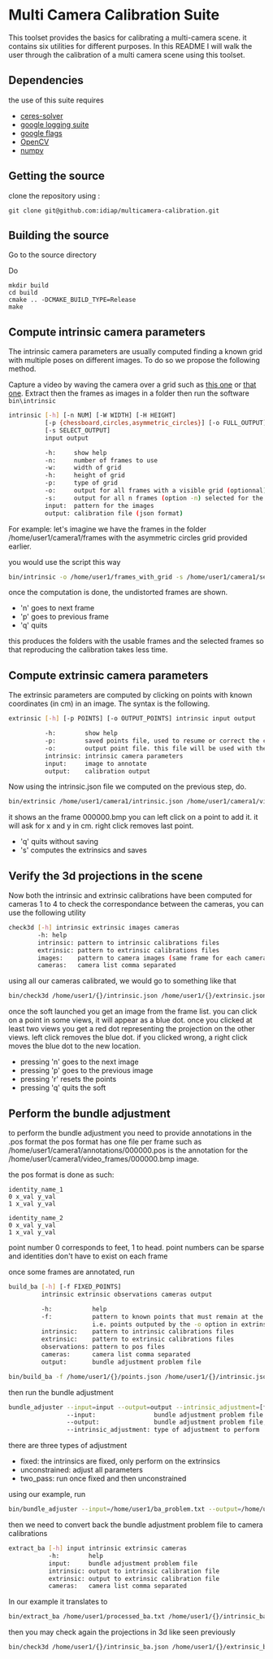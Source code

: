 Multi Camera Calibration Suite
==============================

This toolset provides the basics for calibrating a multi-camera scene. it contains six utilities for
different purposes. In this README I will walk the user through the calibration of a multi camera
scene using this toolset.

Dependencies
------------

the use of this suite requires

- [ceres-solver](http://ceres-solver.org/)
- [google logging suite](https://code.google.com/archive/p/google-glog/)
- [google flags](https://gflags.github.io/gflags/)
- [OpenCV](http://opencv.org/)
- [numpy](http://www.numpy.org/)

Getting the source
------------------

clone the repository using :

```git clone git@github.com:idiap/multicamera-calibration.git```

Building the source
-------------------

Go to the source directory

Do

```
mkdir build
cd build
cmake .. -DCMAKE_BUILD_TYPE=Release
make
```

Compute intrinsic camera parameters
-----------------------------------

The intrinsic camera parameters are usually computed finding a known grid with multiple poses on
different images. To do so we propose the following method.

Capture a video by waving the camera over a grid such as 
[this one](http://docs.opencv.org/2.4/_downloads/acircles_pattern.png) or 
[that one](http://docs.opencv.org/2.4/_downloads/pattern.png). Extract then the frames as images in
a folder then run the software ```bin\intrinsic```

```bash
intrinsic [-h] [-n NUM] [-W WIDTH] [-H HEIGHT]
          [-p {chessboard,circles,asymmetric_circles}] [-o FULL_OUTPUT]
          [-s SELECT_OUTPUT]
          input output

          -h:     show help
          -n:     number of frames to use
          -w:     width of grid
          -h:     height of grid
          -p:     type of grid
          -o:     output for all frames with a visible grid (optionnal)
          -s:     output for all n frames (option -n) selected for the calibration computation (optionnal)
          input:  pattern for the images
          output: calibration file (json format)
```

For example: let's imagine we have the frames in the folder /home/user1/camera1/frames with the asymmetric
circles grid provided earlier.

you would use the script this way
```bash
bin/intrinsic -o /home/user1/frames_with_grid -s /home/user1/camera1/selected_frames_with_grid /home/user1/camera1/frames/\*.bmp /home/user1/camera1/intrinsic.json
```

once the computation is done, the undistorted frames are shown.
  - 'n' goes to next frame
  - 'p' goes to previous frame
  - 'q' quits

this produces the folders with the usable frames and the selected frames so that reproducing the
calibration takes less time.

Compute extrinsic camera parameters
-----------------------------------

The extrinsic parameters are computed by clicking on points with known coordinates (in cm) in an
image. The syntax is the following.
```bash
extrinsic [-h] [-p POINTS] [-o OUTPUT_POINTS] intrinsic input output

          -h:        show help
          -p:        saved points file, used to resume or correct the calibration (optionnal)
          -o:        output point file. this file will be used with the -p option (optionnal)
          intrinsic: intrinsic camera parameters
          input:     image to annotate
          output:    calibration output
```

Now using the intrinsic.json file we computed on the previous step, do.
```bash
bin/extrinsic /home/user1/camera1/intrinsic.json /home/user1/camera1/video_frames/000000.bmp /home/user1/camera1/extrinsic.json
```

it shows an the frame 000000.bmp you can left click on a point to add it. it will ask for x and y in
cm. right click removes last point.

  - 'q' quits without saving
  - 's' computes the extrinsics and saves

Verify the 3d projections in the scene
--------------------------------------

Now both the intrinsic and extrinsic calibrations have been computed for cameras 1 to 4
to check the correspondance between the cameras, you can use the following utility

```bash
check3d [-h] intrinsic extrinsic images cameras
        -h: help
        intrinsic: pattern to intrinsic calibrations files
        extrinsic: pattern to extrinsic calibrations files
        images:    pattern to camera images (same frame for each camera)
        cameras:   camera list comma separated
```

using all our cameras calibrated, we would go to something like that

```bash
bin/check3d /home/user1/{}/intrinsic.json /home/user1/{}/extrinsic.json /home/user1/{}/video_frames/000000.bmp camera1,camera2,camera3,camera4
```

once the soft launched you get an image from the frame list.
you can click on a point in some views, it will appear as a blue dot.
once you clicked at least two views you get a red dot representing the
projection on the other views.
left click removes the blue dot.
if you clicked wrong, a right click moves the blue dot to the new location.

  - pressing 'n' goes to the next image
  - pressing 'p' goes to the previous image
  - pressing 'r' resets the points
  - pressing 'q' quits the soft

Perform the bundle adjustment
-----------------------------

to perform the bundle adjustment you need to provide annotations in the .pos format
the pos format has one file per frame such as /home/user1/camera1/annotations/000000.pos is the
annotation for the /home/user1/camera1/video_frames/000000.bmp image.

the pos format is done as such:
```
identity_name_1
0 x_val y_val
1 x_val y_val

identity_name_2
0 x_val y_val
1 x_val y_val
```

point number 0 corresponds to feet, 1 to head.
point numbers can be sparse and identities don't have to exist on each frame

once some frames are annotated, run

```bash
build_ba [-h] [-f FIXED_POINTS]
         intrinsic extrinsic observations cameras output

         -h:           help
         -f:           pattern to known points that must remain at the same place 
                       i.e. points outputed by the -o option in extrinsic calibration (optionnal)
         intrinsic:    pattern to intrinsic calibrations files
         extrinsic:    pattern to extrinsic calibrations files
         observations: pattern to pos files
         cameras:      camera list comma separated
         output:       bundle adjustment problem file
```

```bash
bin/build_ba -f /home/user1/{}/points.json /home/user1/{}/intrinsic.json /home/user1/{}/extrinsic.json /home/user1/{}/annotations/\*.pos /home/user1/ba_problem.txt
```

then run the bundle adjustment
```bash
bundle_adjuster --input=input --output=output --intrinsic_adjustment=[fixed, unconstrained, two_pass]
                --input:                bundle adjustment problem file
                --output:               bundle adjustment problem file, post processing
                --intrinsic_adjustment: type of adjustment to perform
```

there are three types of adjustment
  - fixed: the intrinsics are fixed, only perform on the extrinsics
  - unconstrained: adjust all parameters
  - two_pass: run once fixed and then unconstrained

using our example, run
```bash
bin/bundle_adjuster --input=/home/user1/ba_problem.txt --output=/home/user1/processed_ba.txt
```

then we need to convert back the bundle adjustment problem file to camera calibrations

```bash
extract_ba [-h] input intrinsic extrinsic cameras
           -h:        help
           input:     bundle adjustment problem file
           intrinsic: output to intrinsic calibration file
           extrinsic: output to extrinsic calibration file
           cameras:   camera list comma separated
```

In our example it translates to
```bash
bin/extract_ba /home/user1/processed_ba.txt /home/user1/{}/intrinsic_ba.json /home/user1/{}/extrinsic_ba.json camera1,camera2,camera3,camera4
```

then you may check again the projections in 3d like seen previously
```bash
bin/check3d /home/user1/{}/intrinsic_ba.json /home/user1/{}/extrinsic_ba.json /home/user1/{}/video_frames/000000.bmp camera1,camera2,camera3,camera4
```

